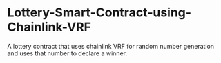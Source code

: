 # Lottery-Smart-Contract-using-Chainlink-VRF
A lottery contract that uses chainlink VRF for random number generation and uses that number to declare a winner.

